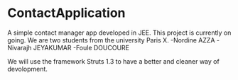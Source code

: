 # ContactApplication
A simple contact manager app developed in JEE.
This project is currently on going. We are two students from the university Paris X.
-Nordine AZZA
-Nivarajh JEYAKUMAR
-Foule DOUCOURE

We will use the framework Struts 1.3 to have a better and cleaner way of devolopment.
